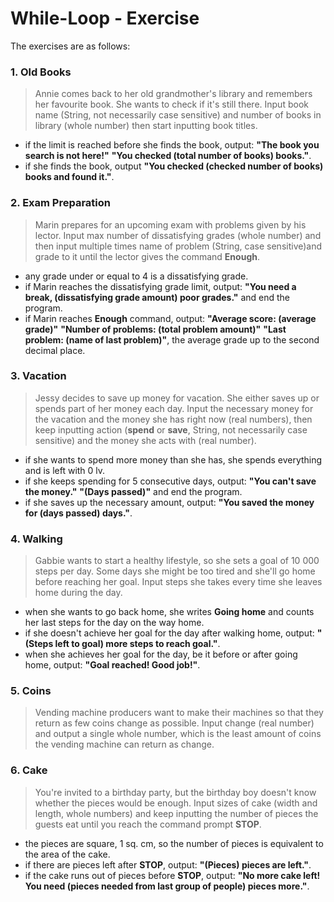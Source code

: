 # While-Loop - Exercise

The exercises are as follows:

### 1. Old Books
> Annie comes back to her old grandmother's library and remembers her favourite book. She wants to check if it's still there. Input book name (String, not necessarily case sensitive) and number of books in library (whole number) then start inputting book titles.
  - if the limit is reached before she finds the book, output: **"The book you search is not here!"** **"You checked (total number of books) books."**.
  - if she finds the book, output **"You checked (checked number of books) books and found it."**.

### 2. Exam Preparation
> Marin prepares for an upcoming exam with problems given by his lector. Input max number of dissatisfying grades (whole number) and then input multiple times name of problem (String, case sensitive)and grade to it until the lector gives the command **Enough**.
  - any grade under or equal to 4 is a dissatisfying grade.
  - if Marin reaches the dissatisfying grade limit, output: **"You need a break, (dissatisfying grade amount) poor grades."** and end the program.
  - if Marin reaches **Enough** command, output: **"Average score: (average grade)"** **"Number of problems: (total problem amount)"** **"Last problem: (name of last problem)"**, the average grade up to the second decimal place.

### 3. Vacation
> Jessy decides to save up money for vacation. She either saves up or spends part of her money each day. Input the necessary money for the vacation and the money she has right now (real numbers), then keep inputting action (**spend** or **save**, String, not necessarily case sensitive) and the money she acts with (real number).
  - if she wants to spend more money than she has, she spends everything and is left with 0 lv.
  - if she keeps spending for 5 consecutive days, output: **"You can't save the money."** **"(Days passed)"** and end the program.
  - if she saves up the necessary amount, output: **"You saved the money for (days passed) days."**.

### 4. Walking
> Gabbie wants to start a healthy lifestyle, so she sets a goal of 10 000 steps per day. Some days she might be too tired and she'll go home before reaching her goal. Input steps she takes every time she leaves home during the day.
  - when she wants to go back home, she writes **Going home** and counts her last steps for the day on the way home.
  - if she doesn't achieve her goal for the day after walking home, output: **"(Steps left to goal) more steps to reach goal."**.
  - when she achieves her goal for the day, be it before or after going home, output: **"Goal reached! Good job!"**.

### 5. Coins
> Vending machine producers want to make their machines so that they return as few coins change as possible. Input change (real number) and output a single whole number, which is the least amount of coins the vending machine can return as change.

### 6. Cake
> You're invited to a birthday party, but the birthday boy doesn't know whether the pieces would be enough. Input sizes of cake (width and length, whole numbers) and keep inputting the number of pieces the guests eat until you reach the command prompt **STOP**.
  - the pieces are square, 1 sq. cm, so the number of pieces is equivalent to the area of the cake.
  - if there are pieces left after **STOP**, output: **"(Pieces) pieces are left."**.
  - if the cake runs out of pieces before **STOP**, output: **"No more cake left! You need (pieces needed from last group of people) pieces more."**.
